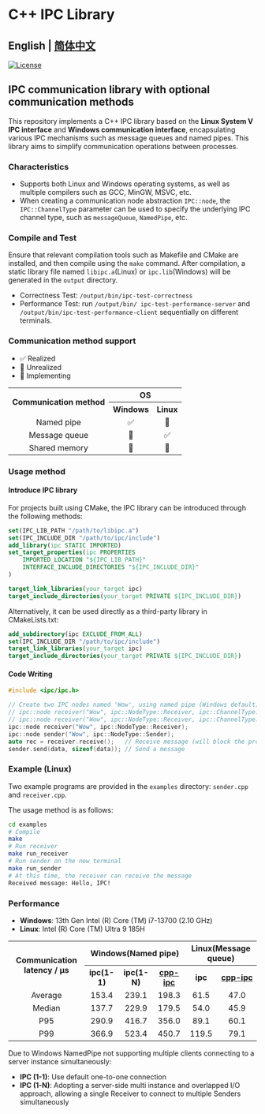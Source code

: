 # C++ IPC Library

## English | [简体中文](docs/README_zh-CN.md)

[![License](https://img.shields.io/badge/License-Apache_2.0-blue)](https://github.com/XpuOS/xsched/blob/main/LICENSE)

## IPC communication library with optional communication methods

This repository implements a C++ IPC library based on the **Linux System V IPC interface** and **Windows communication interface**, encapsulating various IPC mechanisms such as message queues and named pipes. This library aims to simplify communication operations between processes.

### Characteristics

- Supports both Linux and Windows operating systems, as well as multiple compilers such as GCC, MinGW, MSVC, etc.
- When creating a communication node abstraction `IPC::node`, the `IPC::ChannelType` parameter can be used to specify the underlying IPC channel type, such as `messageQueue`, `NamedPipe`, etc.

### Compile and Test

Ensure that relevant compilation tools such as Makefile and CMake are installed, and then compile using the `make` command. After compilation, a static library file named `libipc.a`(Linux) or `ipc.lib`(Windows) will be generated in the `output` directory.

- Correctness Test: `/output/bin/ipc-test-correctness`
- Performance Test: run `/output/bin/ ipc-test-performance-server` and `/output/bin/ipc-test-performance-client` sequentially on different terminals.

### Communication method support

- ✅ Realized
- 🔘 Unrealized
- 🚧 Implementing

<table>
<tr>
<th rowspan="2" align="center" class="vertical-center">Communication method</th>
<th colspan="2" align="center">OS</th>
</tr>
<tr>
<th align="center">Windows</th>
<th align="center">Linux</th>
</tr>
<tr>
<td align="center">Named pipe</td>
<td align="center">✅</td>
<td align="center">🔘</td>
</tr>
<tr>
<td align="center">Message queue</td>
<td align="center">🔘</td>
<td align="center">✅</td>
</tr>
<tr>
<td align="center">Shared memory</td>
<td align="center">🚧</td>
<td align="center">🚧</td>
</tr>
</table>

### Usage method

#### Introduce IPC library

For projects built using CMake, the IPC library can be introduced through the following methods:

```cmake
set(IPC_LIB_PATH "/path/to/libipc.a")
set(IPC_INCLUDE_DIR "/path/to/ipc/include")
add_library(ipc STATIC IMPORTED)
set_target_properties(ipc PROPERTIES
    IMPORTED_LOCATION "${IPC_LIB_PATH}"
    INTERFACE_INCLUDE_DIRECTORIES "${IPC_INCLUDE_DIR}"
)

target_link_libraries(your_target ipc)
target_include_directories(your_target PRIVATE ${IPC_INCLUDE_DIR})
```

Alternatively, it can be used directly as a third-party library in CMakeLists.txt:

```cmake
add_subdirectory(ipc EXCLUDE_FROM_ALL)
set(IPC_INCLUDE_DIR "/path/to/ipc/include")
target_link_libraries(your_target ipc)
target_include_directories(your_target PRIVATE ${IPC_INCLUDE_DIR})
```

#### Code Writing

```cpp
#include <ipc/ipc.h>

// Create two IPC nodes named 'Wow', using named pipe (Windows default) or message queue (Linux default) at the bottom 
// ipc::node receiver("Wow", ipc::NodeType::Receiver, ipc::ChannelType::NamedPipe);
// ipc::node receiver("Wow", ipc::NodeType::Receiver, ipc::ChannelType::MessageQueue);
ipc::node receiver("Wow", ipc::NodeType::Receiver);
ipc::node sender("Wow", ipc::NodeType::Sender);
auto rec = receiver.receive();   // Receive message (will block the process until the message is received)
sender.send(data, sizeof(data)); // Send a message
```

### Example (Linux)

Two example programs are provided in the `examples` directory: `sender.cpp` and `receiver.cpp`.

The usage method is as follows:

```bash
cd examples
# Compile
make
# Run receiver
make run_receiver
# Run sender on the new terminal
make run_sender
# At this time, the receiver can receive the message
Received message: Hello, IPC!
```

### Performance

- **Windows**: 13th Gen Intel (R) Core (TM) i7-13700 (2.10 GHz)
- **Linux**: Intel (R) Core (TM) Ultra 9 185H

<table>
<tr>
<th rowspan="2" align="center" class="vertical-center">Communication latency / µs</th>
<th colspan="3" align="center">Windows(Named pipe)</th>
<th colspan="2" align="center">Linux(Message queue)</th>
</tr>
<tr>
<th align="center">ipc(1-1)</th>
<th align="center">ipc(1-N)</th>
<th align="center"><a href="https://github.com/mutouyun/cpp-ipc">cpp-ipc</a></th>
<th align="center">ipc</th>
<th align="center"><a href="https://github.com/mutouyun/cpp-ipc">cpp-ipc</a></th>
</tr>
<tr>
<td align="center">Average</td>
<td align="center">153.4</td>
<td align="center">239.1</td>
<td align="center">198.3</td>
<td align="center">61.5</td>
<td align="center">47.0</td>
</tr>
<tr>
<td align="center">Median</td>
<td align="center">137.7</td>
<td align="center">229.9</td>
<td align="center">179.5</td>
<td align="center">54.0</td>
<td align="center">45.9</td>
</tr>
<tr>
<td align="center">P95</td>
<td align="center">290.9</td>
<td align="center">416.7</td>
<td align="center">356.0</td>
<td align="center">89.1</td>
<td align="center">60.1</td>
</tr>
<tr>
<td align="center">P99</td>
<td align="center">366.9</td>
<td align="center">523.4</td>
<td align="center">450.7</td>
<td align="center">119.5</td>
<td align="center">79.1</td>
</tr>
</table>

Due to Windows NamedPipe not supporting multiple clients connecting to a server instance simultaneously:

- **IPC (1-1)**: Use default one-to-one connection
- **IPC (1-N)**: Adopting a server-side multi instance and overlapped I/O approach, allowing a single Receiver to connect to multiple Senders simultaneously
